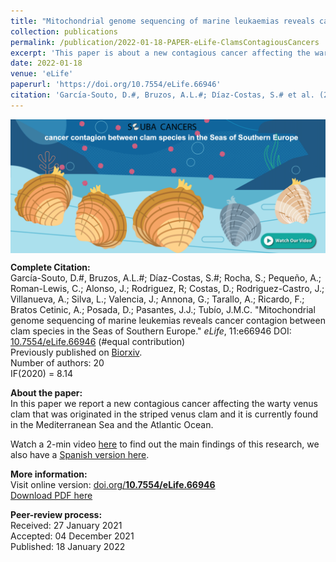 ```yaml
---
title: "Mitochondrial genome sequencing of marine leukaemias reveals cancer contagion between clam species in the Seas of Southern Europe"
collection: publications
permalink: /publication/2022-01-18-PAPER-eLife-ClamsContagiousCancers
excerpt: 'This paper is about a new contagious cancer affecting the warty venus clam that was originated in the striped venus clam and it is currently found in the Mediterranean Sea and the Atlantic Ocean.'
date: 2022-01-18
venue: 'eLife'
paperurl: 'https://doi.org/10.7554/eLife.66946'
citation: 'García-Souto, D.#, Bruzos, A.L.#; Díaz-Costas, S.# et al. (2022). &quot;Mitochondrial genome sequencing of marine leukemias reveals cancer contagion between clam species in the Seas of Southern Europe.&quot; <i>eLife</i>. 11:e66946. (#equal contribution)'
---
```


<a href="https://www.youtube.com/watch?v=faL_ALYuP4I" target="_blank"> 
<img align="center" src="/files/papers/2022-01-18-PAPER_eLife_ContagiousCancer-clams-VIDEO.png"/> 
</a>

**Complete Citation:**  
García-Souto, D.#, Bruzos, A.L.#; Díaz-Costas, S.#; Rocha, S.; Pequeño, A.; Roman-Lewis, C.; Alonso, J.; Rodriguez, R; Costas, D.; Rodriguez-Castro, J.; Villanueva, A.; Silva, L.; Valencia, J.; Annona, G.; Tarallo, A.; Ricardo, F.; Bratos Cetinic, A.; Posada, D.; Pasantes, J.J.; Tubío, J.M.C. "Mitochondrial genome sequencing of marine leukemias reveals cancer contagion between clam species in the Seas of Southern Europe." <i>eLife</i>, 11:e66946 DOI: [10.7554/eLife.66946](https://doi.org/10.7554/eLife.66946) (#equal contribution)  
Previously published on [Biorxiv](https://www.biorxiv.org/content/10.1101/2021.03.10.434714v1).  
Number of authors: 20  
IF(2020) = 8.14  

**About the paper:**  
In this paper we report a new contagious cancer affecting the warty venus clam that was originated in the striped venus clam and it is currently found in the Mediterranean Sea and the Atlantic Ocean.  

Watch a 2-min video [here](https://www.youtube.com/watch?v=faL_ALYuP4I) to find out the main findings of this research, we also have a [Spanish version here](https://www.youtube.com/watch?v=717MLSNLoUY).

**More information:**  
Visit online version: [doi.org/**10.7554/eLife.66946**](https://doi.org/10.7554/eLife.66946)  
[Download PDF here](https://ALBruzos.github.io/files/papers/2022-01-18-PAPER_eLife_ContagiousCancer-clams.pdf)

**Peer-review process:**  
Received: 27 January 2021  
Accepted: 04 December 2021  
Published: 18 January 2022    
